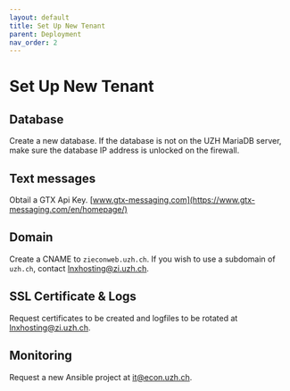 ```yaml
---
layout: default
title: Set Up New Tenant
parent: Deployment
nav_order: 2
---
```


# Set Up New Tenant

## Database

Create a new database. If the database is not on the UZH MariaDB server, make sure the database IP address is unlocked on the firewall. 

## Text messages

Obtail a GTX Api Key. [www.gtx-messaging.com](https://www.gtx-messaging.com/en/homepage/)

## Domain

Create a CNAME to `zieconweb.uzh.ch`. If you wish to use a subdomain of `uzh.ch`, contact [lnxhosting@zi.uzh.ch](lnxhosting@zi.uzh.ch).

## SSL Certificate & Logs

Request certificates to be created and logfiles to be rotated at [lnxhosting@zi.uzh.ch](lnxhosting@zi.uzh.ch).

## Monitoring

Request a new Ansible project at [it@econ.uzh.ch](mailto:it@econ.uzh.ch).